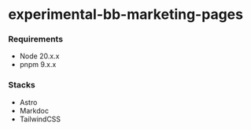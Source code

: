 # experimental-bb-marketing-pages

### Requirements
- Node 20.x.x
- pnpm 9.x.x

### Stacks
- Astro
- Markdoc
- TailwindCSS